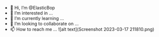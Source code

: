 - 👋 Hi, I’m @ElasticBop
- 👀 I’m interested in ...
- 🌱 I’m currently learning ...
- 💞️ I’m looking to collaborate on ...
- 📫 How to reach me ...
![alt text](Screenshot 2023-03-17 211810.png)
<!---
ElasticBop/ElasticBop is a ✨ special ✨ repository because its `README.md` (this file) appears on your GitHub profile.
You can click the Preview link to take a look at your changes.
--->

